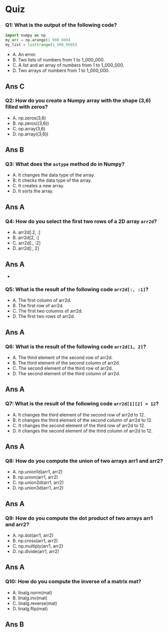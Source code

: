 # Quiz

### Q1: What is the output of the following code?

```python
import numpy as np
my_arr = np.arange(1_000_000)
my_list = list(range(1_000_000))
```

- A. An error.
- B. Two lists of numbers from 1 to 1_000_000.
- C. A list and an array of numbers from 1 to 1_000_000.
- D. Two arrays of numbers from 1 to 1_000_000.

## Ans C

### Q2: How do you create a Numpy array with the shape (3,6) filled with zeros?

- A. np.zeros(3,6)
- B. np.zeros((3,6))
- C. np.array(3,6)
- D. np.array((3,6))

## Ans B

### Q3: What does the `astype` method do in Numpy?

- A. It changes the data type of the array.
- B. It checks the data type of the array.
- C. It creates a new array.
- D. It sorts the array.

## Ans A
### Q4: How do you select the first two rows of a 2D array `arr2d`?

- A. arr2d[:2, :]
- B. arr2d[2, :]
- C. arr2d[:, :2]
- D. arr2d[:, 2]

## Ans A
- 

### Q5: What is the result of the following code `arr2d[:, :1]`?

- A. The first column of arr2d.
- B. The first row of arr2d.
- C. The first two columns of arr2d.
- D. The first two rows of arr2d.

## Ans A

### Q6: What is the result of the following code `arr2d[1, 2]`?

- A. The third element of the second row of arr2d.
- B. The third element of the second column of arr2d.
- C. The second element of the third row of arr2d.
- D. The second element of the third column of arr2d.

## Ans A

### Q7: What is the result of the following code `arr2d[1][2] = 12`?

- A. It changes the third element of the second row of arr2d to 12.
- B. It changes the third element of the second column of arr2d to 12.
- C. It changes the second element of the third row of arr2d to 12.
- D. It changes the second element of the third column of arr2d to 12.

## Ans A

### Q8: How do you compute the union of two arrays arr1 and arr2?

- A. np.union1d(arr1, arr2)
- B. np.union(arr1, arr2)
- C. np.union2d(arr1, arr2)
- D. np.union3d(arr1, arr2)

## Ans A

### Q9: How do you compute the dot product of two arrays arr1 and arr2?

- A. np.dot(arr1, arr2)
- B. np.cross(arr1, arr2)
- C. np.multiply(arr1, arr2)
- D. np.divide(arr1, arr2)
## Ans A

### Q10: How do you compute the inverse of a matrix mat?

- A. linalg.norm(mat)
- B. linalg.inv(mat)
- C. linalg.reverse(mat)
- D. linalg.flip(mat)
## Ans B